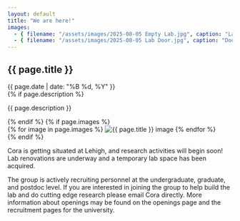 ```yaml
---
layout: default
title: "We are here!"
images:
  - { filename: "/assets/images/2025-08-05 Empty Lab.jpg", caption: "Lab before renovation"}
  - { filename: "/assets/images/2025-08-05 Lab Door.jpg", caption: "Door the lab"}
---
```


<div class="news-post">
<h2 class="post-title">{{ page.title }}</h2>
	<div class="post-meta">{{ page.date | date: "%B %d, %Y" }}</div>
	{% if page.description %}
		<p class="post-description">{{ page.description }}</p>
	{% endif %}
	{% if page.images %}
		<div class="post-images">
		{% for image in page.images %}
			<img src="{{ image.filename }}" alt="{{ page.title }} image">
		{% endfor %}
			</div>
	{% endif %}
</div>


Cora is getting situated at Lehigh, and research activities will begin soon! Lab renovations are underway and 
a temporary lab space has been acquired. 

The group is actively recruiting personnel at the undergraduate, graduate, and postdoc level. If you are interested 
in joining the group to help build the lab and do cutting edge research please email Cora directly.  More information about openings may be found on the openings page and the recruitment pages for the university.